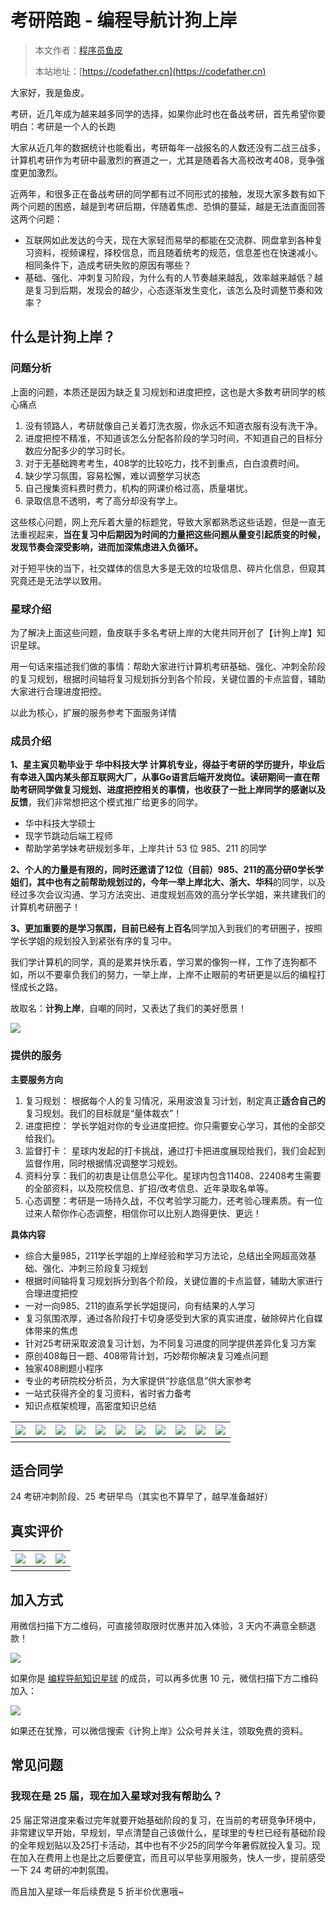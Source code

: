 # 考研陪跑 - 编程导航计狗上岸

> 本文作者：[程序员鱼皮](https://yuyuanweb.feishu.cn/wiki/Abldw5WkjidySxkKxU2cQdAtnah)
>
> 本站地址：[https://codefather.cn](https://codefather.cn)

大家好，我是鱼皮。

考研，近几年成为越来越多同学的选择，如果你此时也在备战考研，首先希望你要明白：考研是一个人的长跑

大家从近几年的数据统计也能看出，考研每年一战报名的人数还没有二战三战多，计算机考研作为考研中最激烈的赛道之一，尤其是随着各大高校改考408，竞争强度更加激烈。

近两年，和很多正在备战考研的同学都有过不同形式的接触，发现大家多数有如下两个问题的困惑，越是到考研后期，伴随着焦虑、恐惧的蔓延，越是无法直面回答这两个问题：

- 互联网如此发达的今天，现在大家轻而易举的都能在交流群、网盘拿到各种复习资料，视频课程，择校信息，而且随着统考的规范，信息差也在快速减小。相同条件下，造成考研失败的原因有哪些？
- 基础、强化、冲刺复习阶段，为什么有的人节奏越来越乱，效率越来越低？越是复习到后期，发现会的越少，心态逐渐发生变化，该怎么及时调整节奏和效率？

## 什么是计狗上岸？

### 问题分析

上面的问题，本质还是因为缺乏复习规划和进度把控，这也是大多数考研同学的核心痛点

1. 没有领路人，考研就像自己关着灯洗衣服，你永远不知道衣服有没有洗干净。
2. 进度把控不精准，不知道该怎么分配各阶段的学习时间，不知道自己的目标分数应分配多少的学习时长。
3. 对于无基础跨考考生，408学的比较吃力，找不到重点，白白浪费时间。
4. 缺少学习氛围，容易松懈，难以调整学习状态
5. 自己搜集资料费时费力，机构的网课价格过高，质量堪忧。
6. 录取信息不透明，考了高分却没有学上。

这些核心问题，网上充斥着大量的标题党，导致大家都熟悉这些话题，但是一直无法重视起来，**当在复习中后期因为时间的力量把这些问题从量变引起质变的时候，发现节奏会深受影响，进而加深焦虑进入负循环。**

对于短平快的当下，社交媒体的信息大多是无效的垃圾信息、碎片化信息，但窥其究竟还是无法学以致用。

### 星球介绍

为了解决上面这些问题，鱼皮联手多名考研上岸的大佬共同开创了【计狗上岸】知识星球。

用一句话来描述我们做的事情：帮助大家进行计算机考研基础、强化、冲刺全阶段的复习规划，根据时间轴将复习规划拆分到各个阶段，关键位置的卡点监督，辅助大家进行合理进度把控。

以此为核心，扩展的服务参考下面服务详情

### 成员介绍

**1、**星主寅贝勒毕业于 **华中科技大学** 计算机专业，得益于考研的学历提升，毕业后有幸进入国内某头部互联网大厂，从事Go语言后端开发岗位。读研期间一直在帮助考研同学做复习规划、进度把控相关的事情，也**收获了一批上岸同学的感谢以及反馈**，我们非常想把这个模式推广给更多的同学。

- 华中科技大学硕士
- 现字节跳动后端工程师
- 帮助学弟学妹考研规划多年，上岸共计 53 位 985、211 的同学

**2、**个人的力量是有限的，同时还邀请了12位（目前）985、211的高分研0学长学姐们，其中也有之前帮助规划过的，今年一举上岸**北大、浙大、华科**的同学，以及经过多次会议沟通、学习方法突出、进度规划高效的高分学长学姐，来共建我们的计算机考研圈子！

**3、**更加重要的是学习氛围，目前已经有**上百名**同学加入到我们的考研圈子，按照学长学姐的规划投入到紧张有序的复习中。

我们学计算机的同学，真的是累并快乐着，学习累的像狗一样，工作了连狗都不如，所以不要辜负我们的努力，一举上岸，上岸不止眼前的考研更是以后的编程打怪成长之路。

故取名：**计狗上岸**，自嘲的同时，又表达了我们的美好愿景！

![](https://pic.yupi.icu/5563/asynccode)

### 提供的服务

**主要服务方向**

1. 复习规划： 根据每个人的复习情况，采用波浪复习计划，制定真正**适合自己的**复习规划。我们的目标就是“量体裁衣”！
2. 进度把控： 学长学姐对你的专业进度把控。你只需要安心学习，其他的全部交给我们。
3. 监督打卡： 星球内发起的打卡挑战，通过打卡把进度展现给我们，我们会起到监督作用，同时根据情况调整学习规划。
4. 资料分享：我们的初衷是让信息公平化。星球内包含11408、22408考生需要的全部资料，以及院校信息、扩招/改考信息、近年录取名单等。
5. 心态调整：考研是一场持久战，不仅考验学习能力，还考验心理素质。有一位过来人帮你作心态调整，相信你可以比别人跑得更快、更远！

**具体内容**

- 综合大量985，211学长学姐的上岸经验和学习方法论，总结出全网超高效基础、强化、冲刺三阶段复习规划
- 根据时间轴将复习规划拆分到各个阶段，关键位置的卡点监督，辅助大家进行合理进度把控
- 一对一向985、211的直系学长学姐提问，向有结果的人学习
- 复习氛围浓厚，通过各阶段打卡切身感受到大家的真实进度，破除碎片化自媒体带来的焦虑
- 针对25考研采取波浪复习计划，为不同复习进度的同学提供差异化复习方案
- 原创408每日一题、408带背计划，巧妙帮你解决复习难点问题
- 独家408刷题小程序
- 专业的考研院校分析员，为大家提供“抄底信息”供大家参考
- 一站式获得齐全的复习资料，省时省力备考
- 知识点框架梳理，高密度知识总结

| ![](https://pic.yupi.icu/5563/asynccode) | ![](https://pic.yupi.icu/5563/asynccode) | ![](https://pic.yupi.icu/5563/asynccode) | ![](https://pic.yupi.icu/5563/asynccode) | ![](https://pic.yupi.icu/5563/asynccode) | ![](https://pic.yupi.icu/5563/asynccode) | ![](https://pic.yupi.icu/5563/asynccode) | ![](https://pic.yupi.icu/5563/asynccode) | ![](https://pic.yupi.icu/5563/asynccode) | ![](https://pic.yupi.icu/5563/asynccode) | ![](https://pic.yupi.icu/5563/asynccode) |
| ---------------------------------------- | ---------------------------------------- | ---------------------------------------- | ---------------------------------------- | ---------------------------------------- | ---------------------------------------- | ---------------------------------------- | ---------------------------------------- | ---------------------------------------- | ---------------------------------------- | ---------------------------------------- |
|                                          |                                          |                                          |                                          |                                          |                                          |                                          |                                          |                                          |                                          |                                          |

## 适合同学

24 考研冲刺阶段、25 考研早鸟（其实也不算早了，越早准备越好）

## 真实评价

| ![](https://pic.yupi.icu/5563/asynccode) | ![](https://pic.yupi.icu/5563/asynccode) | ![](https://pic.yupi.icu/5563/asynccode) |
| ---------------------------------------- | ---------------------------------------- | ---------------------------------------- |
|                                          |                                          |                                          |

## 加入方式

用微信扫描下方二维码，可直接领取限时优惠并加入体验，3 天内不满意全额退款！

![](https://pic.yupi.icu/5563/asynccode)

如果你是 [编程导航知识星球](https://yuyuanweb.feishu.cn/wiki/VC1qwmX9diCBK3kidyec74vFnde) 的成员，可以再多优惠 10 元，微信扫描下方二维码加入：

![](https://pic.yupi.icu/5563/asynccode)

如果还在犹豫，可以微信搜索《计狗上岸》公众号并关注，领取免费的资料。

## 常见问题

### 我现在是 25 届，现在加入星球对我有帮助么？

25 届正常进度来看过完年就要开始基础阶段的复习，在当前的考研竞争环境中，非常建议早开始，早规划，早点清楚自己该做什么，星球里的专栏已经有基础阶段的全年规划贴以及25打卡活动，其中也有不少25的同学今年暑假就投入复习。现在加入在费用上也是比之后要便宜，而且可以早些享用服务，快人一步，提前感受一下 24 考研的冲刺氛围。

而且加入星球一年后续费是 5 折半价优惠哦~